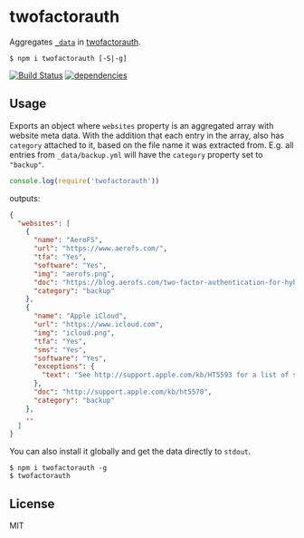 # twofactorauth

Aggregates [`_data`](https://github.com/2factorauth/twofactorauth/tree/master/_data) in [twofactorauth](https://github.com/2factorauth/twofactorauth).

```
$ npm i twofactorauth [-S|-g]
```

[![Build Status](https://travis-ci.org/ralphtheninja/node-twofactorauth.svg?branch=master)](https://travis-ci.org/ralphtheninja/node-twofactorauth)
[![dependencies](https://david-dm.org/ralphtheninja/node-twofactorauth.svg)](https://david-dm.org/ralphtheninja/node-twofactorauth)

## Usage

Exports an object where `websites` property is an aggregated array with website meta data. With the addition that each entry in the array, also has `category` attached to it, based on the file name it was extracted from. E.g. all entries from `_data/backup.yml` will have the `category` property set to `"backup"`.

```js
console.log(require('twofactorauth'))
```

outputs:

```json
{
  "websites": [
    {
      "name": "AeroFS",
      "url": "https://www.aerofs.com/",
      "tfa": "Yes",
      "software": "Yes",
      "img": "aerofs.png",
      "doc": "https://blog.aerofs.com/two-factor-authentication-for-hybrid-and-private-cloud/",
      "category": "backup"
    },
    {
      "name": "Apple iCloud",
      "url": "https://www.icloud.com",
      "img": "icloud.png",
      "tfa": "Yes",
      "sms": "Yes",
      "software": "Yes",
      "exceptions": {
        "text": "See http://support.apple.com/kb/HT5593 for a list of supported SMS carriers."
      },
      "doc": "http://support.apple.com/kb/ht5570",
      "category": "backup"
    },
    ..
  ]
}

```

You can also install it globally and get the data directly to `stdout`.

```
$ npm i twofactorauth -g
$ twofactorauth
```

## License
MIT
